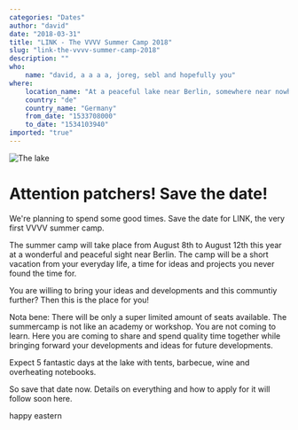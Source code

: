 ```yaml
---
categories: "Dates"
author: "david"
date: "2018-03-31"
title: "LINK - The VVVV Summer Camp 2018"
slug: "link-the-vvvv-summer-camp-2018"
description: ""
who: 
    name: "david, a a a a, joreg, sebl and hopefully you"
where: 
    location_name: "At a peaceful lake near Berlin, somewhere near nowhere"
    country: "de"
    country_name: "Germany"
    from_date: "1533708000"
    to_date: "1534103940"
imported: "true"
---
```



![The lake](Blogpost.png) 

#  Attention patchers! Save the date!
We're planning to spend some good times.
Save the date for LINK, the very first VVVV summer camp.

The summer camp will take place from August 8th to August 12th this year at a wonderful and peaceful sight near Berlin. The camp will be a short vacation from your everyday life, a time for ideas and projects you never found the time for. 

You are willing to bring your ideas and developments and this communtiy further? Then this is the place for you!

Nota bene: There will be only a super limited amount of seats available. The summercamp is not like an academy or workshop. You are not coming to learn. Here you are coming to share and spend quality time together while bringing forward your developments and ideas for future developments.

Expect 5 fantastic days at the lake with tents, barbecue, wine and overheating notebooks.

So save that date now. 
Details on everything and how to apply for it will follow soon here. 

happy eastern